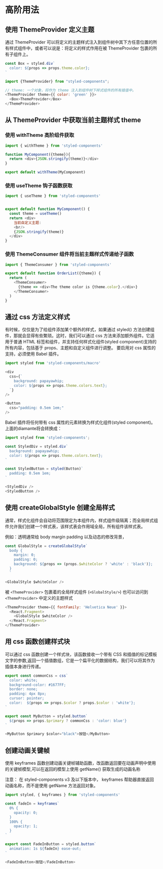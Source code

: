 # 高阶用法

## 使用 ThemeProvider 定义主题

通过 ThemeProvider 可以将定义的主题样式注入到组件树中其下方任意位置的所有样式组件中，或者可以说是：将定义的样式作用在被 ThemeProvider 包裹的所有子组件上。

```js
const Box = styled.div`
  color: ${props => props.theme.color};
`
```

```js
import {ThemeProvider} from "styled-components";

// theme: 一个对象，将作为 theme 注入到组件树下样式组件的所有插值中。
<ThemeProvider theme={{ color: 'green' }}>
  <Box>ThemeProvider</Box>
</ThemeProvider>
```

## 从 ThemeProvider 中获取当前主题样式 theme

### 使用 withTheme 高阶组件获取

```js
import { withTheme } from 'styled-components'

function MyComponent({theme}){
  return <div>{JSON.stringify(theme)}</div>
}

export default withTheme(MyComponent)
```

### 使用 useTheme 钩子函数获取

```js
import { useTheme } from 'styled-components'


export default function MyComponent() {
  const theme = useTheme()
  return <div>
    当前自定义主题:
    <br/>
    {JSON.stringify(theme)}
  </div>
}
```

### 使用 ThemeConsumer 组件将当前主题样式传递给子函数

```js
import { ThemeConsumer } from 'styled-components'

export default function OrderList({theme}) {
  return (
    <ThemeConsumer>
      {theme => <div>The theme color is {theme.color}.</div>}
    </ThemeConsumer>
  )
}
```

## 通过 css 方法定义样式

有时候，仅仅是为了给组件添加某个额外的样式，如果通过 styled() 方法创建组件，那就会显得有些繁琐。这时，我们可以通过 css 方法来添加额外组件。它适用于普通 HTML 标签和组件，并支持任何样式化组件(styled component)支持的所有内容，包括基于 props、主题和自定义组件进行调整。 要启用对 css 属性的支持，必须使用 Babel 插件。

```js
import styled from 'styled-components/macro'

<div
  css={`
    background: papayawhip;
    color: ${props => props.theme.colors.text};
  `}
/>

<Button
  css="padding: 0.5em 1em;"
/>
```

Babel 插件将任何带有 css 属性的元素转换为样式化组件(styled component)。上面的diamante将会转换成：

```js
import styled from 'styled-components';

const StyledDiv = styled.div`
  background: papayawhip;
  color: ${props => props.theme.colors.text};
`

const StyledButton = styled(Button)`
  padding: 0.5em 1em;
`

<StyledDiv />
<StyledButton />
```

## 使用 createGlobalStyle 创建全局样式

通常，样式化组件会自动将范围限定为本组件内，样式组件级隔离；而全局样式组件允许我们创建一个样式表，该样式表会作用域全局，所有组件该样式表。

例如：透明通常给 body margin padding 以及动态的修改背景，

```js
const GlobalStyle = createGlobalStyle`
  body {
    margin: 0;
    padding: 0;
    background: ${props => (props.$whiteColor ? 'white' : 'black')};
  }
  `
```

```js
<GlobalStyle $whiteColor />
```

被 `<ThemeProvider>` 包裹着的全局样式组件 (`<GlobalStyle/>`) 也可以访问到 `<ThemeProvider>` 中定义的主题样式

```js
<ThemeProvider theme={{ fontFamily: 'Helvetica Neue' }}>
  <React.Fragment>
    <GlobalStyle $whiteColor />
  </React.Fragment>
</ThemeProvider>
```

## 用 css 函数创建样式块

可以通过 css 函数创建一个样式块，该函数接收一个带有 CSS 和插值的标记模板文字的参数,返回一个插值数组，它是一个扁平化的数据结构，我们可以将其作为插值本身进行传递。

```js
export const commonCss = css`
  color: white;
  background-color: #1677FF;
  border: none;
  padding: 4px 8px;
  cursor: pointer;
  color:  ${props => props.$color ? props.$color : 'white'};
`

export const MyButton = styled.button`
  ${props => props.$primary ? commonCss : 'color: blue'}
`
```

```js
<MyButton $primary $color="black">按钮</MyButton>
```

## 创建动画关键帧

使用 keyframes 函数创建动画关键帧辅助函数，改函数返回要在动画声明中使用的关键帧模型,可以在返回的模型上使用 getName() 获取生成的动画名称

注意： 在 styled-components v3 及以下版本中， keyframes 帮助器直接返回动画名称，而不是使用 getName 方法返回对象。

```js
import styled, { keyframes } from 'styled-components'

const fadeIn = keyframes`
  0% {
    opacity: 0;
  }
  100% {
    opacity: 1;
  }
`

export const FadeInButton = styled.button`
  animation: 1s ${fadeIn} ease-out;
`
```

```js
<FadeInButton>按钮</FadeInButton>
```
